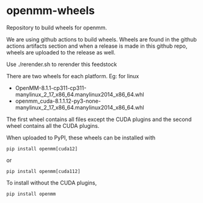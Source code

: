 openmm-wheels
=============

Repository to build wheels for openmm.

We are using github actions to build wheels. Wheels are found in the
github actions artifacts section and when a release is made in this
github repo, wheels are uploaded to the release as well.

Use ./rerender.sh to rerender this feedstock

There are two wheels for each platform. Eg: for linux

- OpenMM-8.1.1-cp311-cp311-manylinux_2_17_x86_64.manylinux2014_x86_64.whl
- openmm_cuda-8.1.1.12-py3-none-manylinux_2_17_x86_64.manylinux2014_x86_64.whl

The first wheel contains all files except the CUDA plugins and the
second wheel contains all the CUDA plugins.

When uploaded to PyPI, these wheels can be installed with

    pip install openmm[cuda12]

or

    pip install openmm[cuda112]

To install without the CUDA plugins,

    pip install openmm
